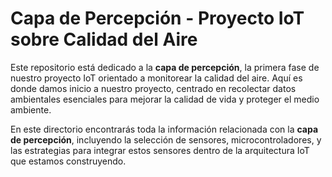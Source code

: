 # Capa de Percepción - Proyecto IoT sobre Calidad del Aire

Este repositorio está dedicado a la **capa de percepción**, la primera fase de nuestro proyecto IoT orientado a monitorear la calidad del aire. Aquí es donde damos inicio a nuestro proyecto, centrado en recolectar datos ambientales esenciales para mejorar la calidad de vida y proteger el medio ambiente.

En este directorio encontrarás toda la información relacionada con la **capa de percepción**, incluyendo la selección de sensores, microcontroladores, y las estrategias para integrar estos sensores dentro de la arquitectura IoT que estamos construyendo.


